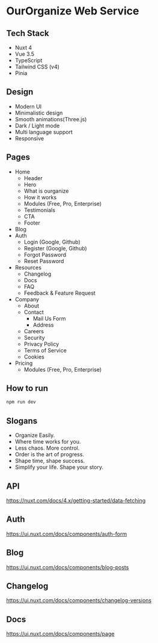 # OurOrganize Web Service

## Tech Stack   
- Nuxt 4
- Vue 3.5
- TypeScript
- Tailwind CSS (v4)
- Pinia

## Design 
- Modern UI
- Minimalistic design
- Smooth animations(Three.js)
- Dark / Light mode
- Multi language support
- Responsive

## Pages
- Home
    - Header
    - Hero
    - What is ourganize
    - How it works
    - Modules (Free, Pro, Enterprise)
    - Testimonials
    - CTA
    - Footer
- Blog
- Auth
    - Login (Google, Github)
    - Register (Google, Github)
    - Forgot Password
    - Reset Password
- Resources
    - Changelog
    - Docs
    - FAQ
    - Feedback & Feature Request
- Company
    - About
    - Contact
        - Mail Us Form
        - Address
    - Careers
    - Security
    - Privacy Policy
    - Terms of Service
    - Cookies
- Pricing
    - Modules (Free, Pro, Enterprise)

## How to run

```bash
npm run dev
```

## Slogans 
- Organize Easily.
- Where time works for you.
- Less chaos. More control.
- Order is the art of progress.
- Shape time, shape success.
- Simplify your life. Shape your story.

## API
https://nuxt.com/docs/4.x/getting-started/data-fetching

## Auth
https://ui.nuxt.com/docs/components/auth-form

## Blog
https://ui.nuxt.com/docs/components/blog-posts

## Changelog
https://ui.nuxt.com/docs/components/changelog-versions

## Docs
https://ui.nuxt.com/docs/components/page
